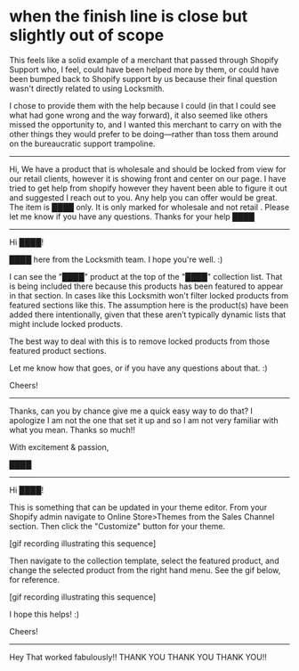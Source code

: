 # when the finish line is close but slightly out of scope

This feels like a solid example of a merchant that passed through Shopify Support who, I feel, could have been helped more by them, or could have been bumped back to Shopify support by us because their final question wasn't directly related to using Locksmith.

I chose to provide them with the help because I could (in that I could see what had gone wrong and the way forward), it also seemed like others missed the opportunity to, and I wanted this merchant to carry on with the other things they would prefer to be doing—rather than toss them around on the bureaucratic support trampoline.

***

Hi, We have a product that is wholesale and should be locked from view for our retail clients, however it is showing front and center on our page. I have tried to get help from shopify however they havent been able to figure it out and suggested I reach out to you. Any help you can offer would be great. The item is ████ only. It is only marked for wholesale and not retail . Please let me know if you have any questions. Thanks for your help ████

***

Hi ████!

████ here from the Locksmith team. I hope you're well. :)

I can see the "████" product at the top of the "████" collection list. That is being included there because this products has been featured to appear in that section. In cases like this Locksmith won't filter locked products from featured sections like this. The assumption here is the product(s) have been added there intentionally, given that these aren’t typically dynamic lists that might include locked products.

The best way to deal with this is to remove locked products from those featured product sections.

Let me know how that goes, or if you have any questions about that. :)

Cheers!

***

Thanks, can you by chance give me a quick easy way to do that? I apologize I am not the one that set it up and so I am not very familiar with what you mean. Thanks so much!!

With excitement & passion,

████

***

Hi ████!

This is something that can be updated in your theme editor. From your Shopify admin navigate to Online Store>Themes from the Sales Channel section. Then click the "Customize" button for your theme.

\[gif recording illustrating this sequence]

Then navigate to the collection template, select the featured product, and change the selected product from the right hand menu. See the gif below, for reference.

\[gif recording illustrating this sequence]

I hope this helps! :)

Cheers!

***

Hey That worked fabulously!! THANK YOU THANK YOU THANK YOU!!
